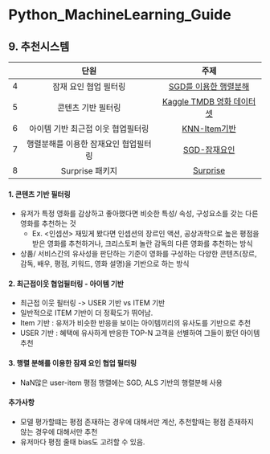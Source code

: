 # Python_MachineLearning_Guide

## 9. 추천시스템 
|  | 단원 | 주제 | 
| :---: |:---:|:---:|
| 4 | 잠재 요인 협업 필터링 | [SGD를 이용한 행렬분해](https://github.com/jeeyeonLIM/Python_MachineLearning_Guide/blob/master/09_%EC%B6%94%EC%B2%9C%EC%8B%9C%EC%8A%A4%ED%85%9C_4.%EC%9E%A0%EC%9E%AC%20%EC%9A%94%EC%9D%B8%20%ED%98%91%EC%97%85%20%ED%95%84%ED%84%B0%EB%A7%81.ipynb) | 
| 5 | 콘텐츠 기반 필터링 | [Kaggle TMDB 영화 데이터셋]() | 
| 6 | 아이템 기반 최근접 이웃 협업필터링 | [KNN-Item기반]() | 
| 7 | 행렬분해를 이용한 잠재요인 협업필터링 | [SGD-잠재요인]() | 
| 8 | Surprise 패키지 | [Surprise]() | 

#### 1. 콘텐츠 기반 필터링 
- 유저가 특정 영화를 감상하고 좋아했다면 비슷한 특성/ 속성, 구성요소를 갖는 다른 영화를 추천하는 것 
    - Ex. <인셉션> 재밌게 봤다면 인셉션의 장르인 액션, 공상과학으로 높은 평점을 받은 영화를 추천하거나, 크리스토퍼 놀란 감독의 다른 영화를 추천하는 방식 
- 상품/ 서비스간의 유사성을 판단하는 기준이 영화를 구성하는 다양한 콘텐츠(장르, 감독, 배우, 평점, 키워드, 영화 설명)을 기반으로 하는 방식

#### 2. 최근접이웃 협업필터링 - 아이템 기반
- 최근접 이웃 필터링 -> USER 기반 vs ITEM 기반 
- 일반적으로 ITEM 기반이 더 정확도가 뛰어남.
- Item 기반 : 유저가 비슷한 반응을 보이는 아이템끼리의 유사도를 기반으로 추천
- USER 기반 : 혜택에 유사하게 반응한 TOP-N 고객을 선별하여 그들이 봤던 아이템 추천

#### 3. 행렬 분해를 이용한 잠재 요인 협업 필터링
- NaN많은 user-item 평점 행렬에는 SGD, ALS 기반의 행렬분해 사용 

#### 추가사항
- 모델 평가할떄는 평점 존재하는 경우에 대해서만 계산, 추천할때는 평점 존재하지 않는 경우에 대해서만 추천
- 유저마다 평점 줄때 bias도 고려할 수 있음.
